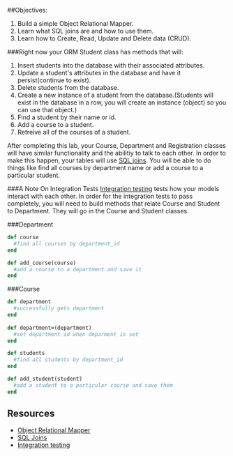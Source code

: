 ##Objectives: 
1. Build a simple Object Relational Mapper.
2. Learn what SQL joins are and how to use them.
3. Learn how to Create, Read, Update and Delete data (CRUD).

###Right now your ORM Student class has methods that will:

1. Insert students into the database with their associated attributes.
2. Update a student's attributes in the database and have it persist(continue to exist).
3. Delete students from the database.
4. Create a new instance of a student from the database.(Students will exist in the database in a row, you will create an instance (object) so you can use that object.)
5. Find a student by their name or id.
6. Add a course to a student.
7. Retreive all of the courses of a student.

After completing this lab, your Course, Department and Registration classes will have similar functionality and the abilitiy to talk to each other. In order to make this happen, your tables will use <a href="http://www.sql-join.com/">SQL joins</a>. You will be able to do things like find all courses by department name or add a course to a particular student.

###A Note On Integration Tests
<a href="Integration testing - Wikipedia, the free encyclopedia">Integration testing</a> tests how your models interact with each other.
In order for the integration tests to pass completely, you will need to build methods that relate Course and Student to Department. They will go in the Course and Student classes.

###Department 
```ruby 
def course
  #find all courses by department_id
end

def add_course(course)
  #add a course to a department and save it
end
```

###Course 

```ruby
def department
  #successfully gets department
end
 
def department=(department)
  #set department id when deparment is set
end
```

```ruby 
def students
  #find all students by department_id
end

def add_student(student)
  #add a student to a particular course and save them
end
```

## Resources
* [Object Relational Mapper](http://en.wikipedia.org/wiki/Object-relational_mapping)
* [SQL Joins](http://www.sql-join.com/)
* [Integration testing](https://en.wikipedia.org/wiki/Integration_testing)


